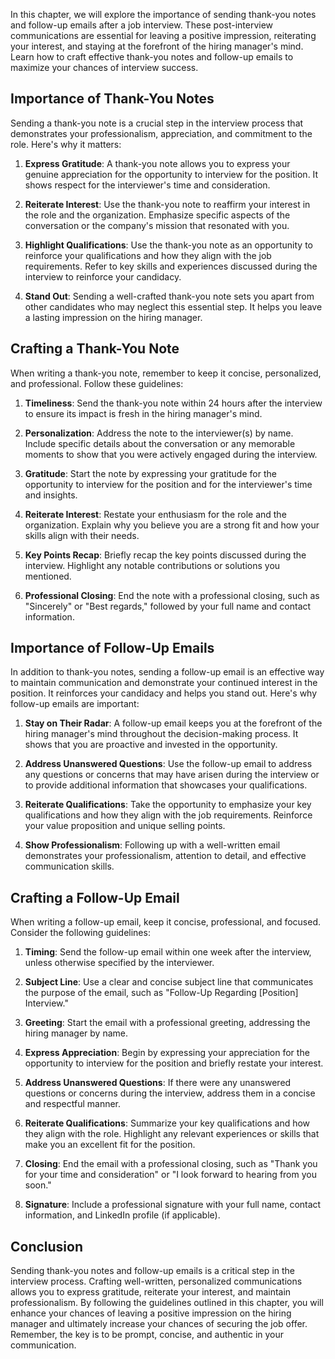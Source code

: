 
In this chapter, we will explore the importance of sending thank-you notes and follow-up emails after a job interview. These post-interview communications are essential for leaving a positive impression, reiterating your interest, and staying at the forefront of the hiring manager's mind. Learn how to craft effective thank-you notes and follow-up emails to maximize your chances of interview success.

Importance of Thank-You Notes
-----------------------------

Sending a thank-you note is a crucial step in the interview process that demonstrates your professionalism, appreciation, and commitment to the role. Here's why it matters:

1. **Express Gratitude**: A thank-you note allows you to express your genuine appreciation for the opportunity to interview for the position. It shows respect for the interviewer's time and consideration.

2. **Reiterate Interest**: Use the thank-you note to reaffirm your interest in the role and the organization. Emphasize specific aspects of the conversation or the company's mission that resonated with you.

3. **Highlight Qualifications**: Use the thank-you note as an opportunity to reinforce your qualifications and how they align with the job requirements. Refer to key skills and experiences discussed during the interview to reinforce your candidacy.

4. **Stand Out**: Sending a well-crafted thank-you note sets you apart from other candidates who may neglect this essential step. It helps you leave a lasting impression on the hiring manager.

Crafting a Thank-You Note
-------------------------

When writing a thank-you note, remember to keep it concise, personalized, and professional. Follow these guidelines:

1. **Timeliness**: Send the thank-you note within 24 hours after the interview to ensure its impact is fresh in the hiring manager's mind.

2. **Personalization**: Address the note to the interviewer(s) by name. Include specific details about the conversation or any memorable moments to show that you were actively engaged during the interview.

3. **Gratitude**: Start the note by expressing your gratitude for the opportunity to interview for the position and for the interviewer's time and insights.

4. **Reiterate Interest**: Restate your enthusiasm for the role and the organization. Explain why you believe you are a strong fit and how your skills align with their needs.

5. **Key Points Recap**: Briefly recap the key points discussed during the interview. Highlight any notable contributions or solutions you mentioned.

6. **Professional Closing**: End the note with a professional closing, such as "Sincerely" or "Best regards," followed by your full name and contact information.

Importance of Follow-Up Emails
------------------------------

In addition to thank-you notes, sending a follow-up email is an effective way to maintain communication and demonstrate your continued interest in the position. It reinforces your candidacy and helps you stand out. Here's why follow-up emails are important:

1. **Stay on Their Radar**: A follow-up email keeps you at the forefront of the hiring manager's mind throughout the decision-making process. It shows that you are proactive and invested in the opportunity.

2. **Address Unanswered Questions**: Use the follow-up email to address any questions or concerns that may have arisen during the interview or to provide additional information that showcases your qualifications.

3. **Reiterate Qualifications**: Take the opportunity to emphasize your key qualifications and how they align with the job requirements. Reinforce your value proposition and unique selling points.

4. **Show Professionalism**: Following up with a well-written email demonstrates your professionalism, attention to detail, and effective communication skills.

Crafting a Follow-Up Email
--------------------------

When writing a follow-up email, keep it concise, professional, and focused. Consider the following guidelines:

1. **Timing**: Send the follow-up email within one week after the interview, unless otherwise specified by the interviewer.

2. **Subject Line**: Use a clear and concise subject line that communicates the purpose of the email, such as "Follow-Up Regarding \[Position\] Interview."

3. **Greeting**: Start the email with a professional greeting, addressing the hiring manager by name.

4. **Express Appreciation**: Begin by expressing your appreciation for the opportunity to interview for the position and briefly restate your interest.

5. **Address Unanswered Questions**: If there were any unanswered questions or concerns during the interview, address them in a concise and respectful manner.

6. **Reiterate Qualifications**: Summarize your key qualifications and how they align with the role. Highlight any relevant experiences or skills that make you an excellent fit for the position.

7. **Closing**: End the email with a professional closing, such as "Thank you for your time and consideration" or "I look forward to hearing from you soon."

8. **Signature**: Include a professional signature with your full name, contact information, and LinkedIn profile (if applicable).

Conclusion
----------

Sending thank-you notes and follow-up emails is a critical step in the interview process. Crafting well-written, personalized communications allows you to express gratitude, reiterate your interest, and maintain professionalism. By following the guidelines outlined in this chapter, you will enhance your chances of leaving a positive impression on the hiring manager and ultimately increase your chances of securing the job offer. Remember, the key is to be prompt, concise, and authentic in your communication.
